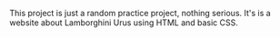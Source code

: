 This project is just a random practice project, nothing serious. It's is a website about Lamborghini Urus using HTML and basic CSS.
